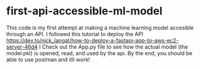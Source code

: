 # first-api-accessible-ml-model
This code is my first attempt at making a machine learning model accesible through an API. I followed this tutorial to deploy the API https://dev.to/nick_langat/how-to-deploy-a-fastapi-app-to-aws-ec2-server-46d4 
I Check out the App.py file to see how the actual model (the model.pkl) is opened, read, and used by the api. 
By the end, you should be able to use postman and itll work!

